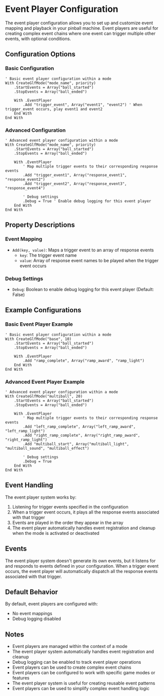 # Event Player Configuration

The event player configuration allows you to set up and customize event mapping and playback in your pinball machine. Event players are useful for creating complex event chains where one event can trigger multiple other events, with optional conditions.

## Configuration Options

### Basic Configuration
```vbscript
' Basic event player configuration within a mode
With CreateGlfMode("mode_name", priority)
    .StartEvents = Array("ball_started")
    .StopEvents = Array("ball_ended")
    
    With .EventPlayer
        .Add "trigger_event", Array("event1", "event2") ' When trigger_event occurs, play event1 and event2
    End With
End With
```

### Advanced Configuration
```vbscript
' Advanced event player configuration within a mode
With CreateGlfMode("mode_name", priority)
    .StartEvents = Array("ball_started")
    .StopEvents = Array("ball_ended")
    
    With .EventPlayer
        ' Map multiple trigger events to their corresponding response events
        .Add "trigger_event1", Array("response_event1", "response_event2")
        .Add "trigger_event2", Array("response_event3", "response_event4")
        
        ' Debug settings
        .Debug = True ' Enable debug logging for this event player
    End With
End With
```

## Property Descriptions

### Event Mapping
- `Add(key, value)`: Maps a trigger event to an array of response events
  - `key`: The trigger event name
  - `value`: Array of response event names to be played when the trigger event occurs

### Debug Settings
- `Debug`: Boolean to enable debug logging for this event player (Default: False)

## Example Configurations

### Basic Event Player Example
```vbscript
' Basic event player configuration within a mode
With CreateGlfMode("base", 10)
    .StartEvents = Array("ball_started")
    .StopEvents = Array("ball_ended")
    
    With .EventPlayer
        .Add "ramp_complete", Array("ramp_award", "ramp_light")
    End With
End With
```

### Advanced Event Player Example
```vbscript
' Advanced event player configuration within a mode
With CreateGlfMode("multiball", 20)
    .StartEvents = Array("ball_started")
    .StopEvents = Array("ball_ended")
    
    With .EventPlayer
        ' Map multiple trigger events to their corresponding response events
        .Add "left_ramp_complete", Array("left_ramp_award", "left_ramp_light")
        .Add "right_ramp_complete", Array("right_ramp_award", "right_ramp_light")
        .Add "multiball_start", Array("multiball_light", "multiball_sound", "multiball_effect")
        
        ' Debug settings
        .Debug = True
    End With
End With
```

## Event Handling

The event player system works by:

1. Listening for trigger events specified in the configuration
2. When a trigger event occurs, it plays all the response events associated with that trigger
3. Events are played in the order they appear in the array
4. The event player automatically handles event registration and cleanup when the mode is activated or deactivated

## Events

The event player system doesn't generate its own events, but it listens for and responds to events defined in your configuration. When a trigger event occurs, the event player will automatically dispatch all the response events associated with that trigger.

## Default Behavior

By default, event players are configured with:
- No event mappings
- Debug logging disabled

## Notes

- Event players are managed within the context of a mode
- The event player system automatically handles event registration and cleanup
- Debug logging can be enabled to track event player operations
- Event players can be used to create complex event chains
- Event players can be configured to work with specific game modes or features
- The event player system is useful for creating reusable event patterns
- Event players can be used to simplify complex event handling logic 